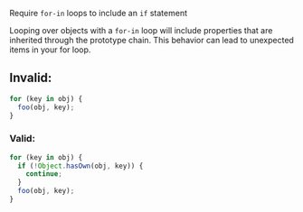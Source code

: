 Require `for-in` loops to include an `if` statement

Looping over objects with a `for-in` loop will include properties that are
inherited through the prototype chain. This behavior can lead to unexpected
items in your for loop.

## Invalid:

```typescript
for (key in obj) {
  foo(obj, key);
}
```

### Valid:

```typescript
for (key in obj) {
  if (!Object.hasOwn(obj, key)) {
    continue;
  }
  foo(obj, key);
}
```
